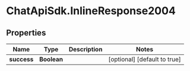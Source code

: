 # ChatApiSdk.InlineResponse2004

## Properties

Name | Type | Description | Notes
------------ | ------------- | ------------- | -------------
**success** | **Boolean** |  | [optional] [default to true]


